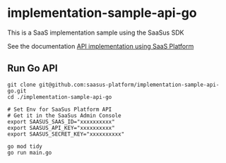 # implementation-sample-api-go

This is a SaaS implementation sample using the SaaSus SDK

See the documentation [API implementation using SaaS Platform](https://docs.saasus.io/docs/implementing-authentication-using-saasus-platform-apiserver)

## Run Go API

```
git clone git@github.com:saasus-platform/implementation-sample-api-go.git
cd ./implementation-sample-api-go

# Set Env for SaaSus Platform API
# Get it in the SaaSus Admin Console
export SAASUS_SAAS_ID="xxxxxxxxxx"
export SAASUS_API_KEY="xxxxxxxxxx"
export SAASUS_SECRET_KEY="xxxxxxxxxx"

go mod tidy
go run main.go
```
